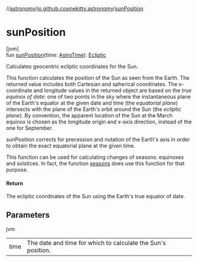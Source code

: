 //[astronomy](../../index.md)/[io.github.cosinekitty.astronomy](index.md)/[sunPosition](sun-position.md)

# sunPosition

[jvm]\
fun [sunPosition](sun-position.md)(time: [AstroTime](-astro-time/index.md)): [Ecliptic](-ecliptic/index.md)

Calculates geocentric ecliptic coordinates for the Sun.

This function calculates the position of the Sun as seen from the Earth. The returned value includes both Cartesian and spherical coordinates. The x-coordinate and longitude values in the returned object are based on the *true equinox of date*: one of two points in the sky where the instantaneous plane of the Earth's equator at the given date and time (the *equatorial plane*) intersects with the plane of the Earth's orbit around the Sun (the *ecliptic plane*). By convention, the apparent location of the Sun at the March equinox is chosen as the longitude origin and x-axis direction, instead of the one for September.

sunPosition corrects for precession and nutation of the Earth's axis in order to obtain the exact equatorial plane at the given time.

This function can be used for calculating changes of seasons: equinoxes and solstices. In fact, the function [seasons](seasons.md) does use this function for that purpose.

#### Return

The ecliptic coordinates of the Sun using the Earth's true equator of date.

## Parameters

jvm

| | |
|---|---|
| time | The date and time for which to calculate the Sun's position. |
